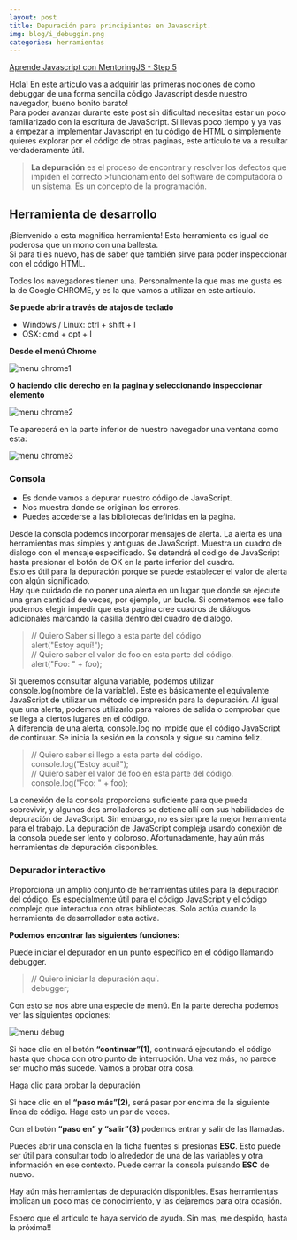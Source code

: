 ```yaml
---
layout: post
title: Depuración para principiantes en Javascript.
img: blog/i_debuggin.png
categories: herramientas
---
```

[Aprende Javascript con MentoringJS - Step 5](http://mentoringjs.com/)  
  
  
Hola! En este articulo vas a adquirir las primeras nociones de como debuggar de una forma sencilla código Javascript desde nuestro navegador, bueno bonito barato!  
Para poder avanzar durante este post sin dificultad necesitas estar un poco familiarizado con la escritura de JavaScript.<!--more-->   Si llevas poco tiempo y ya vas a empezar a implementar Javascript en tu código de HTML o simplemente quieres explorar por el código de otras paginas, este articulo te va a resultar verdaderamente útil.

  
>**La depuración** es el proceso de encontrar y resolver los defectos que impiden el correcto >funcionamiento del software de computadora o un sistema. Es un concepto de la programación.  

  
## Herramienta de desarrollo  
¡Bienvenido a esta magnifica herramienta! Esta herramienta es igual de poderosa que un mono con una ballesta.  
Si para ti es nuevo, has de saber que también sirve para poder inspeccionar con el código HTML.  
  
Todos los navegadores tienen una. Personalmente la que mas me gusta es la de Google CHROME, y es la que vamos a utilizar en este articulo.  
  
**Se puede abrir a través de atajos de teclado**  
* Windows / Linux: ctrl + shift + I  
* OSX: cmd + opt + I  
  
**Desde el menú Chrome**  

![menu chrome1](https://jordigomper.github.io/myblog/img/art1-1.png)  
  
**O haciendo clic derecho en la pagina y seleccionando inspeccionar elemento**
  
![menu chrome2](https://jordigomper.github.io/myblog/img/art1-2.png)  
  
Te aparecerá en la parte inferior de nuestro navegador una ventana como esta:  
  
![menu chrome3](https://jordigomper.github.io/myblog/img/art1-3.PNG)  
  
  
### Consola  
* Es donde vamos a depurar nuestro código de JavaScript.   
* Nos muestra donde se originan los errores.  
* Puedes accederse a las bibliotecas definidas en la pagina.  

Desde la consola podemos incorporar mensajes de alerta. La alerta es una herramientas mas simples y antiguas de JavaScript. Muestra un cuadro de dialogo con el mensaje especificado. Se detendrá el código de JavaScript hasta presionar el botón de OK en la parte inferior del cuadro.  
Esto es útil para la depuración porque se puede establecer el valor de alerta con algún significado.  
Hay que cuidado de no poner una alerta en un lugar que donde se ejecute una gran cantidad de veces, por ejemplo, un bucle. Si cometemos ese fallo podemos elegir impedir que esta pagina cree cuadros de diálogos adicionales marcando la casilla dentro del cuadro de dialogo.  
  
>// Quiero Saber si llego a esta parte del código  
>alert("Estoy aquí!");  
>// Quiero saber el valor de foo en esta parte del código.  
>alert("Foo: " + foo);  
  
Si queremos consultar alguna variable, podemos utilizar console.log(nombre de la variable). Este es básicamente el equivalente JavaScript de utilizar un método de impresión para la depuración. Al igual que una alerta, podemos utilizarlo para valores de salida o comprobar que se llega a ciertos lugares en el código.  
A diferencia de una alerta, console.log no impide que el código JavaScript de continuar. Se inicia la sesión en la consola y sigue su camino feliz.  

>// Quiero saber si llego a esta parte del código.  
>console.log("Estoy aquí!");  
>// Quiero saber el valor de foo en esta parte del código.  
>console.log("Foo: " + foo);  
  
La conexión de la consola proporciona suficiente para que pueda sobrevivir, y algunos des arrolladores se detiene allí con sus habilidades de depuración de JavaScript. Sin embargo, no es siempre la mejor herramienta para el trabajo. La depuración de JavaScript compleja usando conexión de la consola puede ser lento y doloroso. Afortunadamente, hay aún más herramientas de depuración disponibles.
  
  
### Depurador interactivo  
  
Proporciona un amplio conjunto de herramientas útiles para la depuración del código. Es especialmente útil para el código JavaScript y el código complejo que interactua con otras bibliotecas. Solo actúa cuando la herramienta de desarrollador esta activa.  
  
**Podemos encontrar las siguientes funciones:**  
  
Puede iniciar el depurador en un punto específico en el código llamando debugger.
  
>// Quiero iniciar la depuración aquí.  
>debugger;
  
Con esto se nos abre una especie de menú.  En la parte derecha podemos ver las siguientes opciones:

![menu debug](https://jordigomper.github.io/myblog/img/art1-4.PNG)  
  
Si hace clic en el botón **“continuar”(1)**, continuará ejecutando el código hasta que choca con otro punto de interrupción. Una vez más, no parece ser mucho más sucede. Vamos a probar otra cosa.  
  
Haga clic para probar la depuración  
  
Si hace clic en el **“paso más”(2)**, será pasar por encima de la siguiente línea de código. Haga esto un par de veces.  
  
Con el botón **“paso en” y “salir”(3)** podemos entrar y salir de las llamadas.
  
Puedes abrir una consola en la ficha fuentes si  presionas **ESC**. Esto puede ser útil para consultar todo lo alrededor de una de las variables y otra información en ese contexto. Puede cerrar la consola pulsando **ESC** de nuevo.  
  

Hay aún más herramientas de depuración disponibles. Esas herramientas implican un poco mas de conocimiento, y las dejaremos para otra ocasión.  

Espero que el articulo te haya servido de ayuda. Sin mas, me despido, hasta la próxima!!

